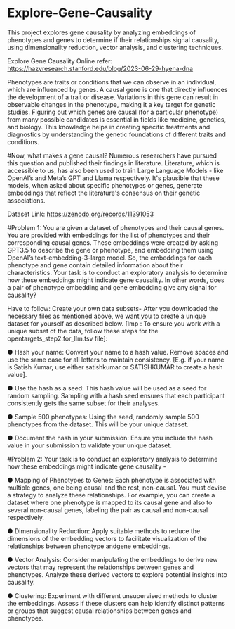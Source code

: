 # Explore-Gene-Causality
This project explores gene causality by analyzing embeddings of phenotypes and genes to determine if their relationships signal causality, using dimensionality reduction, vector analysis, and clustering techniques.

Explore Gene Causality Online refer: https://hazyresearch.stanford.edu/blog/2023-06-29-hyena-dna

Phenotypes are traits or conditions that we can observe in an individual, which are influenced by genes. A causal gene is one that directly influences the development of a trait or disease.
Variations in this gene can result in observable changes in the phenotype, making it a key target for genetic studies. Figuring out which genes are causal (for a particular phenotype) from many possible candidates is essential in fields like medicine, genetics, and biology. This knowledge helps in creating specific treatments and diagnostics by understanding the genetic foundations of different traits and conditions.

#Now, what makes a gene causal?
Numerous researchers have pursued this question and published their findings in literature. Literature, which is accessible to us, has also been used to train Large Language Models - like OpenAI’s and Meta’s GPT and Llama respectively. It's plausible that these models, when asked about specific phenotypes or genes, generate embeddings that reflect the literature's consensus on their genetic associations.

Dataset Link: https://zenodo.org/records/11391053

#Problem 1:
You are given a dataset of phenotypes and their causal genes. You are provided with embeddings for the list of phenotypes and their corresponding causal genes. These embeddings were created by asking GPT3.5 to describe the gene or phenotype, and embedding them using OpenAI’s text-embedding-3-large model. So, the embeddings for each phenotype and gene contain detailed information about their characteristics. Your task is to conduct an exploratory analysis to determine how these embeddings might indicate gene causality. In other words, does a pair of phenotype embedding and gene embedding give any signal for causality?

Have to follow:
Create your own data subsets-
After you downloaded the necessary files as mentioned above, we want you to create a unique dataset for yourself as described below.
[Imp : To ensure you work with a unique subset of the data, follow these steps for the opentargets_step2.for_llm.tsv file]:

● Hash your name: Convert your name to a hash value. Remove spaces and use the same case for all letters to maintain consistency. [E.g. if your name is Satish Kumar, use either satishkumar or SATISHKUMAR to create a hash value].

● Use the hash as a seed: This hash value will be used as a seed for random sampling. Sampling with a hash seed ensures that each participant consistently gets the same subset for their analyses.

● Sample 500 phenotypes: Using the seed, randomly sample 500 phenotypes from the dataset. This will be your unique dataset.

● Document the hash in your submission: Ensure you include the hash value in your submission to validate your unique dataset.

#Problem 2:
Your task is to conduct an exploratory analysis to determine how these embeddings might indicate gene causality -

● Mapping of Phenotypes to Genes: Each phenotype is associated with multiple genes, one being causal and the rest, non-causal. You must devise a strategy to analyze these relationships. For example, you can create a dataset where one phenotype is mapped to its causal gene and also to several non-causal genes, labeling the pair as causal and non-causal respectively.

● Dimensionality Reduction: Apply suitable methods to reduce the dimensions of the embedding vectors to facilitate visualization of the relationships between phenotype andgene embeddings.

● Vector Analysis: Consider manipulating the embeddings to derive new vectors that may represent the relationships between genes and phenotypes. Analyze these derived vectors to explore potential insights into causality.

● Clustering: Experiment with different unsupervised methods to cluster the embeddings. Assess if these clusters can help identify distinct patterns or groups that suggest causal relationships between genes and phenotypes.


